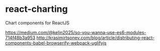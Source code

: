 # react-charting

Chart components for ReactJS

https://medium.com/@kelin2025/so-you-wanna-use-es6-modules-714f48b3a953
http://krasimirtsonev.com/blog/article/distributing-react-components-babel-browserify-webpack-uglifyjs
